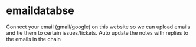 # emaildatabse
Connect your email (gmail/google) on this website so we can upload emails and tie them to certain issues/tickets. Auto update the notes with replies to the emails in the chain
